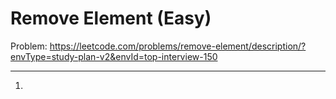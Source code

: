 Remove Element (Easy)
===

Problem: https://leetcode.com/problems/remove-element/description/?envType=study-plan-v2&envId=top-interview-150

---

1. 
```python

```
